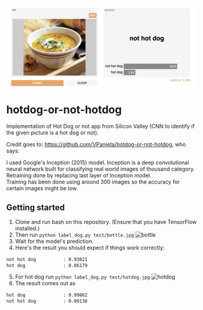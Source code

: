 ![alt text](https://github.com/gradio-app/hotdog-or-not-hotdog/blob/master/gradio-screenshot2.png?raw=true)


# hotdog-or-not-hotdog
Implementation of Hot Dog or not app from Silicon Valley (CNN to identify if the given picture is a hot dog or not). 

Credit goes to: https://github.com/VPanjeta/hotdog-or-not-hotdog, who says:

I used Google's Inception (2015) model. Inception is a deep convolutional neural network built for classifying real world images of thousand category. <br/>
Retraining done by replacing last layer of Inception model. <br/>
Training has been done using around 300 images so the accuracy for certain images might be low. <br/>

## Getting started
1. Clone and run bash on this repository. (Ensure that you have TensorFlow installed.)
2. Then run `python label_dog.py test/bottle.jpg`
![bottle](test/bottle.jpg)
3. Wait for the model's prediction.
4. Here's the result you should expect if things work correctly:
```
not hot dog          : 0.93821
hot dog              : 0.06179
```
5. For hot dog run `python label_dog.py test/hotdog.jpg`
![hotdog](test/hotdog.jpg)
6. The result comes out as 
```
hot dog              : 0.99862
not hot dog          : 0.00138
```
